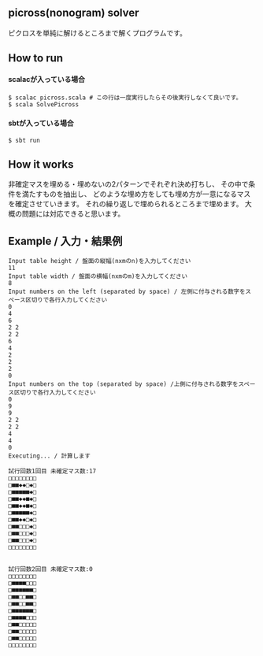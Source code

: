 ## picross(nonogram) solver

ピクロスを単純に解けるところまで解くプログラムです。 

## How to run

#### scalacが入っている場合

```
$ scalac picross.scala # この行は一度実行したらその後実行しなくて良いです。
$ scala SolvePicross
```

#### sbtが入っている場合

```
$ sbt run
```

## How it works

非確定マスを埋める・埋めないの2パターンでそれぞれ決め打ちし、
その中で条件を満たすものを抽出し、
どのような埋め方をしても埋め方が一意になるマスを確定させていきます。
それの繰り返しで埋められるところまで埋めます。
大概の問題には対応できると思います。


## Example / 入力・結果例

```
Input table height / 盤面の縦幅(nxmのn)を入力してください
11
Input table width / 盤面の横幅(nxmのm)を入力してください
8
Input numbers on the left (separated by space) / 左側に付与される数字をスペース区切りで各行入力してください
0
4
6
2 2
2 2
6
4
2
2
2
0
Input numbers on the top (separated by space) /上側に付与される数字をスペース区切りで各行入力してください
0
9
9
2 2
2 2
4
4
0
Executing... / 計算します

試行回数1回目	未確定マス数:17
□□□□□□□□
□■■◆◆□◆□
□■■■■■◆□
□■■◆◆■◆□
□■■◆◆■◆□
□■■■■■◆□
□■■◆◆□◆□
□■■□□□◆□
□■■□□□◆□
□■■□□□◆□
□□□□□□□□


試行回数2回目	未確定マス数:0
□□□□□□□□
□■■■■□□□
□■■■■■■□
□■■□□■■□
□■■□□■■□
□■■■■■■□
□■■■■□□□
□■■□□□□□
□■■□□□□□
□■■□□□□□
□□□□□□□□

```
